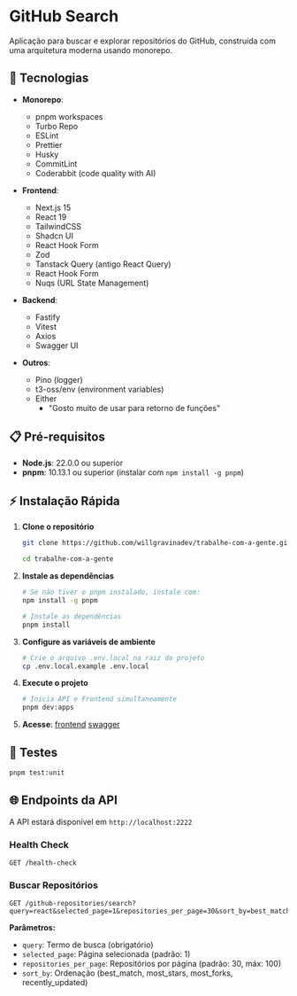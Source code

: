 # GitHub Search

Aplicação para buscar e explorar repositórios do GitHub, construída com uma arquitetura moderna usando monorepo.

## 🚀 Tecnologias

- **Monorepo**:
  - pnpm workspaces
  - Turbo Repo
  - ESLint
  - Prettier
  - Husky
  - CommitLint
  - Coderabbit (code quality with AI)

- **Frontend**:
  - Next.js 15
  - React 19
  - TailwindCSS
  - Shadcn UI
  - React Hook Form
  - Zod
  - Tanstack Query (antigo React Query)
  - React Hook Form
  - Nuqs (URL State Management)

- **Backend**:
  - Fastify
  - Vitest
  - Axios
  - Swagger UI

- **Outros**:
  - Pino (logger)
  - t3-oss/env (environment variables)
  - Either
    - "Gosto muito de usar para retorno de funções"

## 📋 Pré-requisitos

- **Node.js**: 22.0.0 ou superior
- **pnpm**: 10.13.1 ou superior (instalar com `npm install -g pnpm`)

## ⚡ Instalação Rápida

1. **Clone o repositório**

   ```bash
   git clone https://github.com/willgravinadev/trabalhe-com-a-gente.git
   ```

   ```bash
   cd trabalhe-com-a-gente
   ```

2. **Instale as dependências**

   ```bash
   # Se não tiver o pnpm instalado, instale com:
   npm install -g pnpm

   # Instale as dependências
   pnpm install
   ```

3. **Configure as variáveis de ambiente**

   ```bash
   # Crie o arquivo .env.local na raiz do projeto
   cp .env.local.example .env.local
   ```

4. **Execute o projeto**

   ```bash
   # Inicia API e Frontend simultaneamente
   pnpm dev:apps
   ```

5. **Acesse**:
   [frontend](http://localhost:3000)
   [swagger](http://localhost:2222/documentation)

## 🧪 Testes

```bash
pnpm test:unit
```

## 🌐 Endpoints da API

A API estará disponível em `http://localhost:2222`

### Health Check

```http
GET /health-check
```

### Buscar Repositórios

```http
GET /github-repositories/search?query=react&selected_page=1&repositories_per_page=30&sort_by=best_match
```

**Parâmetros:**

- `query`: Termo de busca (obrigatório)
- `selected_page`: Página selecionada (padrão: 1)
- `repositories_per_page`: Repositórios por página (padrão: 30, máx: 100)
- `sort_by`: Ordenação (best_match, most_stars, most_forks, recently_updated)
